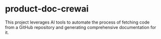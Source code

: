 # product-doc-crewai
This project leverages AI tools to automate the process of fetching code from a GitHub repository and generating comprehensive documentation for it.
